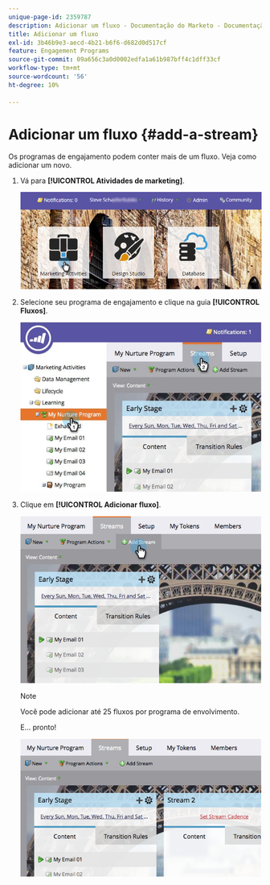 ```yaml
---
unique-page-id: 2359787
description: Adicionar um fluxo - Documentação do Marketo - Documentação do produto
title: Adicionar um fluxo
exl-id: 3b46b9e3-aecd-4b21-b6f6-d682d0d517cf
feature: Engagement Programs
source-git-commit: 09a656c3a0d0002edfa1a61b987bff4c1dff33cf
workflow-type: tm+mt
source-wordcount: '56'
ht-degree: 10%

---
```


# Adicionar um fluxo {#add-a-stream}

Os programas de engajamento podem conter mais de um fluxo. Veja como adicionar um novo.

1. Vá para **[!UICONTROL Atividades de marketing]**.

   ![](assets/login-marketing-activities-2.png)

1. Selecione seu programa de engajamento e clique na guia **[!UICONTROL Fluxos]**.

   ![](assets/streamstablifecycle.jpg)

1. Clique em **[!UICONTROL Adicionar fluxo]**.

   ![](assets/image2014-9-15-16-3a56-3a23.png)

   >[!NOTE]
   >
   >Você pode adicionar até 25 fluxos por programa de envolvimento.

   E... pronto!

   ![](assets/image2014-9-15-16-3a56-3a27.png)
